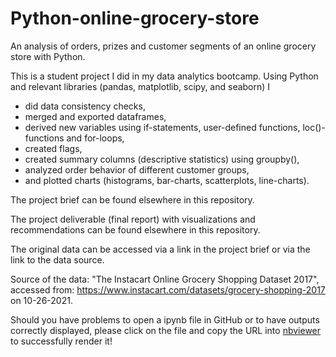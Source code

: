 # Python-online-grocery-store
An analysis of orders, prizes and customer segments of an online grocery store with Python.

This is a student project I did in my data analytics bootcamp. Using Python and relevant libraries (pandas, matplotlib, scipy, and seaborn) I

- did data consistency checks,
- merged and exported dataframes,
- derived new variables using if-statements, user-defined functions, loc()-functions and for-loops,
- created flags,
- created summary columns (descriptive statistics) using groupby(),
- analyzed order behavior of different customer groups,
- and plotted charts (histograms, bar-charts, scatterplots, line-charts).

The project brief can be found elsewhere in this repository.

The project deliverable (final report) with visualizations and recommendations can be found elsewhere in this repository.

The original data can be accessed via a link in the project brief or via the link to the data source.

Source of the data: &quot;The Instacart Online Grocery Shopping Dataset 2017&quot;, accessed from: https://www.instacart.com/datasets/grocery-shopping-2017 on 10-26-2021.

Should you have problems to open a ipynb file in GitHub or to have outputs correctly displayed, please click on the file and copy the URL into [nbviewer](https://nbviewer.org/) to successfully render it!
